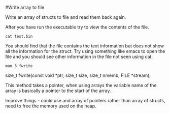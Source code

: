 #Write array to file

Write an array of structs to file and read them back again.

After you have run the executable try to view the contents of the file.

```
cat test.bin
```

You should find that the file contains the text information but does not show all the information for the struct. Try using something like emacs to open the file and you should see other information in the file not seen using cat.

```
man 3 fwrite
```

size_t fwrite(const void *ptr, size_t size, size_t nmemb, FILE *stream);

This method takes a pointer, when using arrays the variable name of the array is basically a pointer to the start of the array.

Improve things - could use and array of pointers rather than array of structs, need to free the memory used on the heap.
